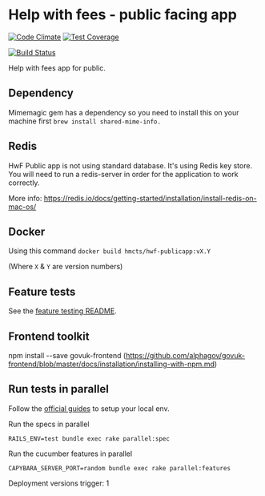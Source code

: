 # Help with fees - public facing app
[![Code Climate](https://codeclimate.com/github/ministryofjustice/hwf-publicapp/badges/gpa.svg)](https://codeclimate.com/github/ministryofjustice/hwf-publicapp) [![Test Coverage](https://codeclimate.com/github/ministryofjustice/hwf-publicapp/badges/coverage.svg)](https://codeclimate.com/github/ministryofjustice/hwf-publicapp)

[![Build Status](https://dev.azure.com/HMCTS-PET/pet-azure-infrastructure/_apis/build/status/Help%20with%20Fees/hwf-publicapp?branchName=develop)](https://dev.azure.com/HMCTS-PET/pet-azure-infrastructure/_build/latest?definitionId=25&branchName=develop)

Help with fees app for public.

## Dependency
Mimemagic gem has a dependency so you need to install this on your machine first
```brew install shared-mime-info.```

## Redis
HwF Public app is not using standard database. It's using Redis key store. You will need to run a redis-server in order
for the application to work correctly.

More info: https://redis.io/docs/getting-started/installation/install-redis-on-mac-os/

## Docker

Using this command `docker build hmcts/hwf-publicapp:vX.Y`

(Where `X` & `Y` are version numbers) 

## Feature tests

See the [feature testing README](https://github.com/hmcts/hwf-publicapp/blob/master/README.md).

## Frontend toolkit
npm install --save govuk-frontend (https://github.com/alphagov/govuk-frontend/blob/master/docs/installation/installing-with-npm.md)

## Run tests in parallel
Follow the [official guides](https://github.com/grosser/parallel_tests#setup-environment-from-scratch-create-db-and-loads-schema-useful-for-ci) to setup your local env.


Run the specs in parallel
```
RAILS_ENV=test bundle exec rake parallel:spec
```

Run the cucumber features in parallel
```
CAPYBARA_SERVER_PORT=random bundle exec rake parallel:features
```
Deployment versions trigger: 1